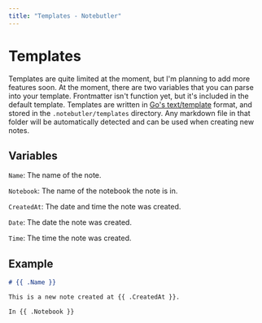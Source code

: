 ```yaml
---
title: "Templates - Notebutler"
---
```


# Templates

Templates are quite limited at the moment, but I'm planning to add more features
soon. At the moment, there are two variables that you can parse into your template.
Frontmatter isn't function yet, but it's included in the default template. Templates
are written in [Go's text/template](https://golang.org/pkg/text/template/) format,
and stored in the `.notebutler/templates` directory. Any markdown file in that
folder will be automatically detected and can be used when creating new notes.

## Variables

`Name`: The name of the note.

`Notebook`: The name of the notebook the note is in.

`CreatedAt`: The date and time the note was created.

`Date`: The date the note was created.

`Time`: The time the note was created.

## Example

```md
# {{ .Name }}

This is a new note created at {{ .CreatedAt }}.

In {{ .Notebook }}
```

